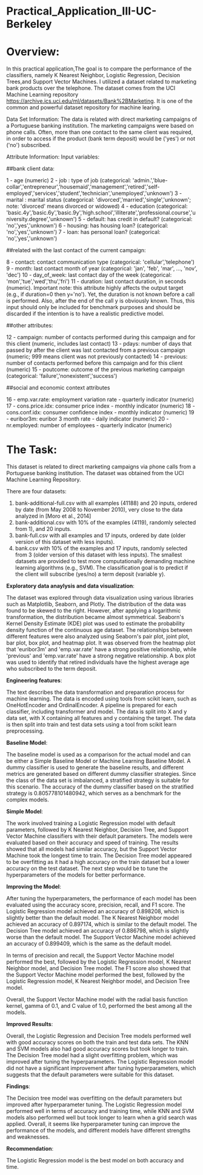 # Practical_Application_III-UC-Berkeley

# Overview:
In this practical application,The goal is to compare the performance of the classifiers, namely K Nearest Neighbor, Logistic Regression, Decision Trees,and Support Vector Machines. I utilized a dataset related to marketing bank products over the telephone. The dataset comes from the UCI Machine Learning repository https://archive.ics.uci.edu/ml/datasets/Bank%2BMarketing. It is one of the common and powerful dataset repository for machine learing. 

Data Set Information:
The data is related with direct marketing campaigns of a Portuguese banking institution. The marketing campaigns were based on phone calls. Often, more than one contact to the same client was required, in order to access if the product (bank term deposit) would be ('yes') or not ('no') subscribed.

Attribute Information:
Input variables:

##bank client data:

1 - age (numeric)
2 - job : type of job (categorical: 'admin.','blue-collar','entrepreneur','housemaid','management','retired','self-employed','services','student','technician','unemployed','unknown')
3 - marital : marital status (categorical: 'divorced','married','single','unknown'; note: 'divorced' means divorced or widowed)
4 - education (categorical: 'basic.4y','basic.6y','basic.9y','high.school','illiterate','professional.course','university.degree','unknown')
5 - default: has credit in default? (categorical: 'no','yes','unknown')
6 - housing: has housing loan? (categorical: 'no','yes','unknown')
7 - loan: has personal loan? (categorical: 'no','yes','unknown')

##related with the last contact of the current campaign:

8 - contact: contact communication type (categorical: 'cellular','telephone')
9 - month: last contact month of year (categorical: 'jan', 'feb', 'mar', ..., 'nov', 'dec')
10 - day_of_week: last contact day of the week (categorical: 'mon','tue','wed','thu','fri')
11 - duration: last contact duration, in seconds (numeric). Important note: this attribute highly affects the output target (e.g., if duration=0 then y='no'). Yet, the duration is not known before a call is performed. Also, after the end of the call y is obviously known. Thus, this input should only be included for benchmark purposes and should be discarded if the intention is to have a realistic predictive model.

##other attributes:

12 - campaign: number of contacts performed during this campaign and for this client (numeric, includes last contact)
13 - pdays: number of days that passed by after the client was last contacted from a previous campaign (numeric; 999 means client was not previously contacted)
14 - previous: number of contacts performed before this campaign and for this client (numeric)
15 - poutcome: outcome of the previous marketing campaign (categorical: 'failure','nonexistent','success')

##social and economic context attributes

16 - emp.var.rate: employment variation rate - quarterly indicator (numeric)
17 - cons.price.idx: consumer price index - monthly indicator (numeric)
18 - cons.conf.idx: consumer confidence index - monthly indicator (numeric)
19 - euribor3m: euribor 3 month rate - daily indicator (numeric)
20 - nr.employed: number of employees - quarterly indicator (numeric)

# The Task:
This dataset is related to direct marketing campaigns via phone calls from a Portuguese banking institution. The dataset was obtained from the UCI Machine Learning Repository.

There are four datasets:
1) bank-additional-full.csv with all examples (41188) and 20 inputs, ordered by date (from May 2008 to November 2010), very close to the data analyzed in [Moro et al., 2014]
2) bank-additional.csv with 10% of the examples (4119), randomly selected from 1), and 20 inputs.
3) bank-full.csv with all examples and 17 inputs, ordered by date (older version of this dataset with less inputs).
4) bank.csv with 10% of the examples and 17 inputs, randomly selected from 3 (older version of this dataset with less inputs).
The smallest datasets are provided to test more computationally demanding machine learning algorithms (e.g., SVM).
The classification goal is to predict if the client will subscribe (yes/no) a term deposit (variable y).

**Exploratory data anaylysis and data visualization**:

The dataset was explored through data visualization using various libraries such as Matplotlib, Seaborn, and Plotly. The distribution of the data was found to be skewed to the right. However, after applying a logarithmic transformation, the distribution became almost symmetrical. Seaborn's Kernel Density Estimate (KDE) plot was used to estimate the probability density function of the continuous age dataset. The relationships between different features were also analyzed using Seaborn's pair plot, joint plot, bar plot, box plot, and heatmap plot. It was observed from the heatmap plot that 'euribor3m' and 'emp.var.rate' have a strong positive relationship, while 'previous' and 'emp.var.rate' have a strong negative relationship. A box plot was used to identify that retired individuals have the highest average age who subscribed to the term deposit.


**Engineering features**:

The text describes the data transformation and preparation process for machine learning. The data is encoded using tools from scikit learn, such as OneHotEncoder and OrdinalEncoder. A pipeline is prepared for each classifier, including transformer and model. The data is split into X and y data set, with X containing all features and y containing the target. The data is then split into train and test data sets using a tool from scikit learn preprocessing.

**Baseline Model**:

The baseline model is used as a comparison for the actual model and can be either a Simple Baseline Model or Machine Learning Baseline Model. A dummy classifier is used to generate the baseline results, and different metrics are generated based on different dummy classifier strategies. Since the class of the data set is imbalanced, a stratified strategy is suitable for this scenario. The accuracy of the dummy classifier based on the stratified strategy is 0.805778101480942, which serves as a benchmark for the complex models.

**Simple Model**:

The work involved training a Logistic Regression model with default parameters, followed by K Nearest Neighbor, Decision Tree, and Support Vector Machine classifiers with their default parameters. The models were evaluated based on their accuracy and speed of training. The results showed that all models had similar accuracy, but the Support Vector Machine took the longest time to train. The Decision Tree model appeared to be overfitting as it had a high accuracy on the train dataset but a lower accuracy on the test dataset. The next step would be to tune the hyperparameters of the models for better performance.

**Improving the Model**:

After tuning the hyperparameters, the performance of each model has been evaluated using the accuracy score, precision, recall, and F1 score. The Logistic Regression model achieved an accuracy of 0.898208, which is slightly better than the default model. The K Nearest Neighbor model achieved an accuracy of 0.897174, which is similar to the default model. The Decision Tree model achieved an accuracy of 0.886798, which is slightly worse than the default model. The Support Vector Machine model achieved an accuracy of 0.899409, which is the same as the default model.

In terms of precision and recall, the Support Vector Machine model performed the best, followed by the Logistic Regression model, K Nearest Neighbor model, and Decision Tree model. The F1 score also showed that the Support Vector Machine model performed the best, followed by the Logistic Regression model, K Nearest Neighbor model, and Decision Tree model.

Overall, the Support Vector Machine model with the radial basis function kernel, gamma of 0.1, and C value of 1.0, performed the best among all the models.

**Improved Results**:

Overall, the Logistic Regression and Decision Tree models performed well with good accuracy scores on both the train and test data sets. The KNN and SVM models also had good accuracy scores but took longer to train. The Decision Tree model had a slight overfitting problem, which was improved after tuning the hyperparameters. The Logistic Regression model did not have a significant improvement after tuning hyperparameters, which suggests that the default parameters were suitable for this dataset.

**Findings**:

The Decision tree model was overfitting on the default parameters but improved after hyperparameter tuning. The Logistic Regression model performed well in terms of accuracy and training time, while KNN and SVM models also performed well but took longer to learn when a grid search was applied. Overall, it seems like hyperparameter tuning can improve the performance of the models, and different models have different strengths and weaknesses.

**Recommendation**:

The Logistic Regression model is the best model on both accuracy and time.






